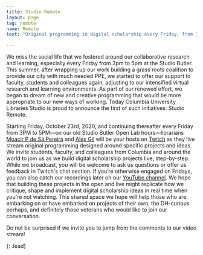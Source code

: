 ```yaml
---
title: Studio Remote
layout: page
tag: remote
name: Remote
text: "Original programming in digital scholarship every Friday, from 3PM to 5PM. Join us for Season 1: The Rose Hall Project."

---
```


We miss the social life that we fostered around our collaborative research and learning, especially every Friday from 3pm to 5pm at the Studio Butler. This summer, after wrapping up our work building a grass roots coalition to provide our city with much needed PPE, we started to offer our support to faculty, students and colleagues again, adjusting to our intensified virtual research and learning environments. As part of our renewed effort, we began to dream of new and creative programming that would be more appropriate to our new ways of working. Today Columbia University Libraries Studio is proud to announce the first of such initiatives: Studio Remote.

Starting Friday, October 23rd, 2020, and continuing thereafter every Friday from 3PM to 5PM—on our old Studio Butler Open Lab hours—librarians [Moacir P de Sá Pereira](http://moacir.com/) and [Alex Gil](http://elotroalex.com/) will be your hosts on [Twitch](https://www.twitch.tv/culstudio/) as they live stream original programming designed around specific projects and ideas. We invite students, faculty, and colleagues from Columbia and around the world to join us as we build digital scholarship projects live, step-by-step. While we broadcast, you will be welcome to ask us questions or offer us feedback in Twitch's chat section. If you’re otherwise engaged on Fridays, you can also catch our recordings later on our [YouTube
channel](https://www.youtube.com/channel/UCLOUh6s8E2FYAVAsJg3lgoA). We hope that building these projects in the open and live might replicate how we critique, shape and implement digital scholarship ideas in real time when you're not watching. This shared space we hope will help those who are embarking on or have embarked on projects of their own, the DH-curious perhaps, and definitely those veterans who would like to join our conversation.

Do not be surprised if we invite you to jump from the comments to our video stream! 



{: .lead}

